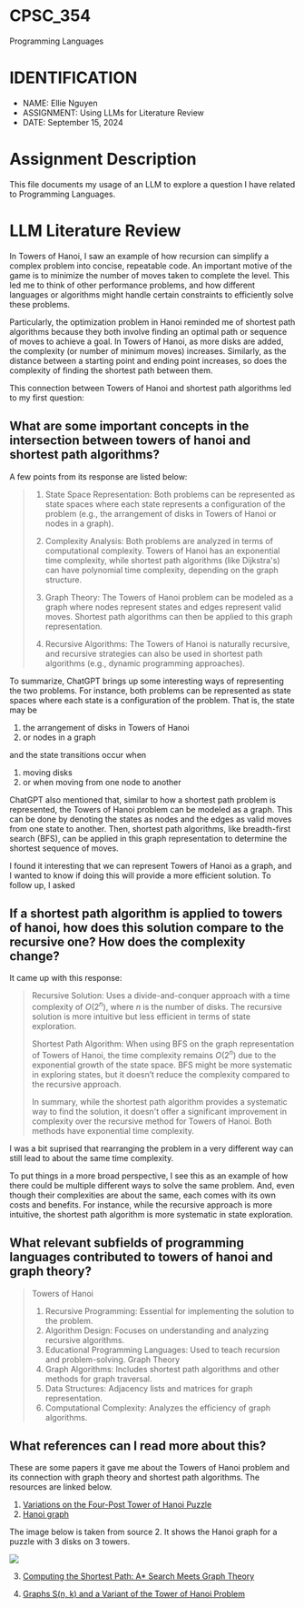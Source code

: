 # CPSC_354
Programming Languages

# IDENTIFICATION
- NAME: Ellie Nguyen
- ASSIGNMENT: Using LLMs for Literature Review
- DATE: September 15, 2024

# Assignment Description
This file documents my usage of an LLM to explore a question I have related to Programming Languages.

# LLM Literature Review

In Towers of Hanoi, I saw an example of how recursion can simplify a complex problem into concise, repeatable code. An important motive of the game is to minimize the number of moves taken to complete the level. This led me to think of other performance problems, and how different languages or algorithms might handle certain constraints to efficiently solve these problems.

Particularly, the optimization problem in Hanoi reminded me of shortest path algorithms because they both involve finding an optimal path or sequence of moves to achieve a goal. In Towers of Hanoi, as more disks are added, the complexity (or number of minimum moves) increases. Similarly, as the distance between a starting point and ending point increases, so does the complexity of finding the shortest path between them. 

This connection between Towers of Hanoi and shortest path algorithms led to my first question: 

## What are some important concepts in the intersection between towers of hanoi and shortest path algorithms?

A few points from its response are listed below: 

>1. State Space Representation: Both problems can be represented as state spaces where each state represents a configuration of the problem (e.g., the arrangement of disks in Towers of Hanoi or nodes in a graph).
>
>2. Complexity Analysis: Both problems are analyzed in terms of computational complexity. Towers of Hanoi has an exponential time complexity, while shortest path algorithms (like Dijkstra's) can have polynomial time complexity, depending on the graph structure.
>
>3. Graph Theory: The Towers of Hanoi problem can be modeled as a graph where nodes represent states and edges represent valid moves. Shortest path algorithms can then be applied to this graph representation.
>
>4. Recursive Algorithms: The Towers of Hanoi is naturally recursive, and recursive strategies can also be used in shortest path algorithms (e.g., dynamic programming approaches).


To summarize, ChatGPT brings up some interesting ways of representing the two problems. For instance, both problems can be represented as state spaces where each state is a configuration of the problem. That is, the state may be
1. the arrangement of disks in Towers of Hanoi
2. or nodes in a graph

and the state transitions occur when 
1. moving disks 
2. or when moving from one node to another

ChatGPT also mentioned that, similar to how a shortest path problem is represented, the Towers of Hanoi problem can be modeled as a graph. This can be done by denoting the states as nodes and the edges as valid moves from one state to another. Then, shortest path algorithms, like breadth-first search (BFS), can be applied in this graph representation to determine the shortest sequence of moves. 

I found it interesting that we can represent Towers of Hanoi as a graph, and I wanted to know if doing this will provide a more efficient solution. To follow up, I asked

## If a shortest path algorithm is applied to towers of hanoi, how does this solution compare to the recursive one? How does the complexity change?

It came up with this response:

>Recursive Solution: Uses a divide-and-conquer approach with a time complexity of $O(2^n)$, where $n$ is the number of disks. The recursive solution is more intuitive but less efficient in terms of state exploration.
>
>Shortest Path Algorithm: When using BFS on the graph representation of Towers of Hanoi, the time complexity remains $O(2^n)$ due to the exponential growth of the state space. BFS might be more systematic in exploring states, but it doesn’t reduce the complexity compared to the recursive approach.
>
>In summary, while the shortest path algorithm provides a systematic way to find the solution, it doesn't offer a significant improvement in complexity over the recursive method for Towers of Hanoi. Both methods have exponential time complexity.

I was a bit suprised that rearranging the problem in a very different way can still lead to about the same time complexity.

To put things in a more broad perspective, I see this as an example of how there could be multiple different ways to solve the same problem. And, even though their complexities are about the same, each comes with its own costs and benefits. For instance, while the recursive approach is more intuitive, the shortest path algorithm is more systematic in state exploration. 

## What relevant subfields of programming languages contributed to towers of hanoi and graph theory?

>Towers of Hanoi
>1. Recursive Programming: Essential for implementing the solution to the problem.
>2. Algorithm Design: Focuses on understanding and analyzing recursive algorithms.
>3. Educational Programming Languages: Used to teach recursion and problem-solving.
>Graph Theory
>1. Graph Algorithms: Includes shortest path algorithms and other methods for graph traversal.
>2. Data Structures: Adjacency lists and matrices for graph representation.
>3. Computational Complexity: Analyzes the efficiency of graph algorithms.

## What references can I read more about this?

These are some papers it gave me about the Towers of Hanoi problem and its connection with graph theory and shortest path algorithms. The resources are linked below.

1. [Variations on the Four-Post Tower of Hanoi Puzzle](https://www.cs.wm.edu/~pkstoc/boca.pdf)
2. [Hanoi graph](https://en.wikipedia.org/wiki/Hanoi_graph#:~:text=In%20graph%20theory%20and%20recreational,moves%20between%20pairs%20of%20states.)

The image below is taken from source 2. It shows the Hanoi graph for a puzzle with 3 disks on 3 towers. 

![](https://upload.wikimedia.org/wikipedia/commons/thumb/2/2c/Tower_of_hanoi_graph.svg/langcy-450px-Tower_of_hanoi_graph.svg.png)

3. [Computing the Shortest Path: A* Search Meets Graph Theory](https://faculty.cc.gatech.edu/~thad/6601-gradAI-fall2012/02-search-Goldberg03tr.pdf)

4. [Graphs S(n, k) and a Variant of the Tower of Hanoi Problem](https://link.springer.com/article/10.1023/A:1022444205860)
